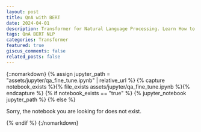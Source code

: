```yaml
---
layout: post
title: QnA with BERT
date: 2024-04-01
description: Transformer for Natural Language Processing. Learn How to Fine-Tune BERT models for QnA and unserstand their working.
tags: QnA BERT NLP
categories: Transformer
featured: true
giscus_comments: false
related_posts: false
---
```


{::nomarkdown}
{% assign jupyter_path = "assets/jupyter/qa_fine_tune.ipynb" | relative_url %}
{% capture notebook_exists %}{% file_exists assets/jupyter/qa_fine_tune.ipynb %}{% endcapture %}
{% if notebook_exists == "true" %}
    {% jupyter_notebook jupyter_path %}
{% else %}
    <p>Sorry, the notebook you are looking for does not exist.</p>
{% endif %}
{:/nomarkdown}
